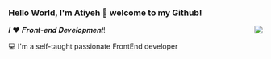 ### Hello World, I'm Atiyeh 👋 welcome to my Github!


<img align="right" src="https://media.giphy.com/media/L1R1tvI9svkIWwpVYr/giphy.gif" />
𝑰 ❤️ 𝑭𝒓𝒐𝒏𝒕-𝒆𝒏𝒅 𝑫𝒆𝒗𝒆𝒍𝒐𝒑𝒎𝒆𝒏𝒕!

💻 I'm a self-taught passionate FrontEnd developer

